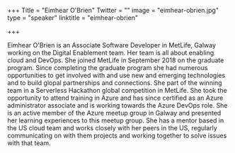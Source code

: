 +++
Title = "Eimhear O'Brien"
Twitter = ""
image = "eimhear-obrien.jpg"
type = "speaker"
linktitle = "eimhear-obrien"

+++

Eimhear O'Brien is an Associate Software Developer in MetLife, Galway working on the Digital Enablement team. Her team is all about enabling cloud and DevOps. She joined MetLife in September 2018 on the graduate program. Since completing the graduate program she had numerous opportunities to get involved with and use new and emerging technologies and to build glopal partnerships and connections. She part of the winning team in a Serverless Hackathon global competition in MetLife. She took the opportunity to attend training in Azure and has since certified as an Azure administrator associate and is working towards the Azure DevOps role. She is an active member of the Azure meetup group in Galway and presented her learning experiences to this meetup group. She has a mentor based in the US cloud team and works closely with her peers in the US, regularly communicating on with them projects and working together to solve issues with that team.
